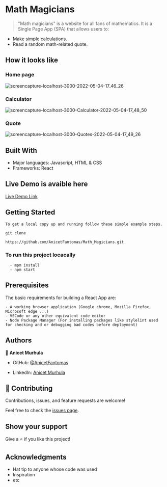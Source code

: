 # Math Magicians

> "Math magicians" is a website for all fans of mathematics. It is a Single Page App (SPA) that allows users to:
- Make simple calculations.
- Read a random math-related quote.

## How it looks like 
### Home page
![screencapture-localhost-3000-2022-05-04-17_46_26](https://user-images.githubusercontent.com/94958024/166722963-e178ad44-52a7-4679-929b-690b6745d831.png)

### Calculator
![screencapture-localhost-3000-Calculator-2022-05-04-17_48_50](https://user-images.githubusercontent.com/94958024/166723975-fc488a7f-95ef-43cf-90e6-ffbec1a21e09.png)

### Quote
![screencapture-localhost-3000-Quotes-2022-05-04-17_49_26](https://user-images.githubusercontent.com/94958024/166724132-48b76d5d-a917-4c3a-af21-8f50f614acba.png)

## Built With

- Major languages: Javascript, HTML & CSS
- Frameworks: React

## Live Demo is avaible here

[Live Demo Link](https://github.com/AnicetFantomas/Math_Magicians.git)


## Getting Started

```
To get a local copy up and running follow these simple example steps.

git clone 

https://github.com/AnicetFantomas/Math_Magicians.git

```
### To run this project locacally
```
  - mpm install
  - npm start
```

## Prerequisites

The basic requirements for building a React App are:
```
- A working browser application (Google chrome, Mozilla Firefox, Microsoft edge ...)
- VSCode or any other equivalent code editor
- Node Package Manager (For installing packages like stylelint used for checking and or debugging bad codes before deployment)
```

## Authors

👤 **Anicet Murhula**

- GitHub: [@AnicetFantomas](https://github.com/AnicetFantomas)

- LinkedIn: [Anicet Murhula](https://www.linkedin.com/in/anicet-murhula-13a1b0220/)


## 🤝 Contributing

Contributions, issues, and feature requests are welcome!

Feel free to check the [issues page](../../issues/).

## Show your support

Give a ⭐️ if you like this project!

## Acknowledgments

- Hat tip to anyone whose code was used
- Inspiration
- etc


